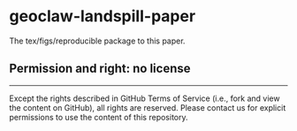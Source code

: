 geoclaw-landspill-paper
=========================

The tex/figs/reproducible package to this paper.

## Permission and right: no license
-----------------------------------

Except the rights described in GitHub Terms of Service (i.e., fork and view the content on GitHub), all rights are reserved.
Please contact us for explicit permissions to use the content of this repository.
